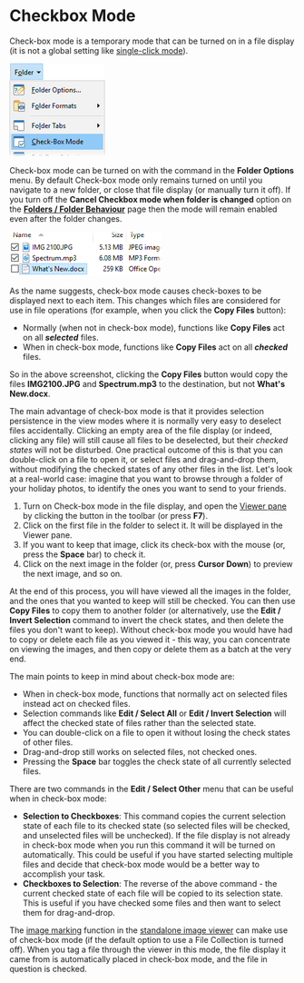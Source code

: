 # Checkbox Mode

Check-box mode is a temporary mode that can be turned on in a file display (it is not a global setting like [single-click mode](single-click_mode.md)).

![](/Manual/images/media/check-box_1.png)

Check-box mode can be turned on with the command in the **Folder Options** menu. By default Check-box mode only remains turned on until you navigate to a new folder, or close that file display (or manually turn it off). If you turn off the **Cancel Checkbox mode when folder is changed** option on the **[Folders / Folder Behaviour](/Manual/preferences/preferences_categories/folders/folder_behaviour.md)** page then the mode will remain enabled even after the folder changes.

![](/Manual/images/media/check-box_2.png) 

As the name suggests, check-box mode causes check-boxes to be displayed next to each item. This changes which files are considered for use in file operations (for example, when you click the **Copy Files** button):

- Normally (when not in check-box mode), functions like **Copy Files** act on all ***selected*** files.
- When in check-box mode, functions like **Copy Files** act on all ***checked*** files.

So in the above screenshot, clicking the **Copy Files** button would copy the files **IMG2100.JPG** and **Spectrum.mp3** to the destination, but not **What's New.docx**.

The main advantage of check-box mode is that it provides selection persistence in the view modes where it is normally very easy to deselect files accidentally. Clicking an empty area of the file display (or indeed, clicking any file) will still cause all files to be deselected, but their *checked states* will not be disturbed. One practical outcome of this is that you can double-click on a file to open it, or select files and drag-and-drop them, without modifying the checked states of any other files in the list. Let's look at a real-world case: imagine that you want to browse through a folder of your holiday photos, to identify the ones you want to send to your friends.

1.  Turn on Check-box mode in the file display, and open the [Viewer pane](../../the_lister/viewer_pane.md) by clicking the button in the toolbar (or press **F7**).
2.  Click on the first file in the folder to select it. It will be displayed in the Viewer pane.
3.  If you want to keep that image, click its check-box with the mouse (or, press the **Space** bar) to check it.
4.  Click on the next image in the folder (or, press **Cursor Down**) to preview the next image, and so on.

At the end of this process, you will have viewed all the images in the folder, and the ones that you wanted to keep will still be checked. You can then use **Copy Files** to copy them to another folder (or alternatively, use the **Edit / Invert Selection** command to invert the check states, and then delete the files you don't want to keep). Without check-box mode you would have had to copy or delete each file as you viewed it - this way, you can concentrate on viewing the images, and then copy or delete them as a batch at the very end.

The main points to keep in mind about check-box mode are:

- When in check-box mode, functions that normally act on selected files instead act on checked files.
- Selection commands like **Edit / Select All** or **Edit / Invert Selection** will affect the checked state of files rather than the selected state.
- You can double-click on a file to open it without losing the check states of other files.
- Drag-and-drop still works on selected files, not checked ones.
- Pressing the **Space** bar toggles the check state of all currently selected files.

There are two commands in the **Edit / Select Other** menu that can be useful when in check-box mode:

- **Selection to Checkboxes**: This command copies the current selection state of each file to its checked state (so selected files will be checked, and unselected files will be unchecked). If the file display is not already in check-box mode when you run this command it will be turned on automatically. This could be useful if you have started selecting multiple files and decide that check-box mode would be a better way to accomplish your task.
- **Checkboxes to Selection**: The reverse of the above command - the current checked state of each file will be copied to its selection state. This is useful if you have checked some files and then want to select them for drag-and-drop.

The [image marking](/Manual/additional_functionality/viewing_images/image_marking.md) function in the [standalone image viewer](/Manual/additional_functionality/viewing_images/RAEDME.md) can make use of check-box mode (if the default option to use a File Collection is turned off). When you tag a file through the viewer in this mode, the file display it came from is automatically placed in check-box mode, and the file in question is checked.
